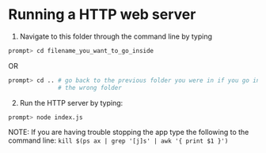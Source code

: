Running a HTTP web server
=========================

1. Navigate to this folder through the command line by typing

```sh
prompt> cd filename_you_want_to_go_inside
```
OR
```sh
prompt> cd .. # go back to the previous folder you were in if you go inside
              # the wrong folder
```

2. Run the HTTP server by typing:
```sh
prompt> node index.js
```

NOTE: If you are having trouble stopping the app type the following to the 
command line: `kill $(ps ax | grep '[j]s' | awk '{ print $1 }')`